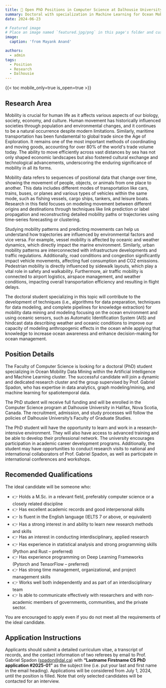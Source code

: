 ```yaml
---
title: 🫵 Open PhD Positions in Computer Science at Dalhousie University
summary: Doctoral with specialization in Machine Learning for Ocean Mobility Data Mining
date: 2024-06-23

# Featured image
# Place an image named `featured.jpg/png` in this page's folder and customize its options here.
image:
  caption: 'from Mayank Anand'

authors:
  - admin
tags:
  - Position
  - Research
  - Dalhousie
---
```


{{< toc mobile_only=true is_open=true >}}

## Research Area

Mobility is crucial for human life as it affects various aspects of our biology, society, economy, and culture. Human movement has historically influenced societies through population and environmental changes, and it continues to be a natural occurrence despite modern limitations. Similarly, maritime transportation has been fundamental to global trade since the Age of Exploration. It remains one of the most important methods of coordinating and moving goods, accounting for over 80% of the world's trade volume today. The ability to move efficiently across vast distances by sea has not only shaped economic landscapes but also fostered cultural exchange and technological advancements, underscoring the enduring significance of mobility in all its forms.

Mobility data refers to sequences of positional data that change over time, showing the movement of people, objects, or animals from one place to another. This data includes different modes of transportation like cars, trains, buses, or planes and various types of vehicles within the same mode, such as fishing vessels, cargo ships, tankers, and leisure boats. Research in this field focuses on modeling movement between different origins and destinations through techniques like link prediction or label propagation and reconstructing detailed mobility paths or trajectories using time-series forecasting or clustering.

Studying mobility patterns and predicting movements can help us understand how trajectories are influenced by environmental factors and vice versa. For example, vessel mobility is affected by oceanic and weather dynamics, which directly impact the marine environment. Similarly, urban mobility patterns are interconnected with infrastructure developments and traffic regulations. Additionally, road conditions and congestion significantly impact vehicle movements, affecting fuel consumption and CO2 emissions. Pedestrian mobility is directly influenced by sidewalk layouts, which play a vital role in safety and walkability. Furthermore, air traffic mobility is connected to airport logistics, airspace management, and weather conditions, impacting overall transportation efficiency and resulting in flight delays.

The doctoral student specializing in this topic will contribute to the development of techniques (i.e., algorithms for data preparation, techniques for data modeling, and complete pipelines for knowledge extraction) for mobility data mining and modeling focusing on the ocean environment and using oceanic sensors, such as Automatic Identification System (AIS) and hindcast data describing weather and oceanic conditions to improve our capacity of modeling anthropogenic effects in the ocean while applying that knowledge to increase ocean awareness and enhance decision-making for ocean management.

## Position Details

The Faculty of Computer Science is looking for a doctoral (PhD) student specializing in Ocean Mobility Data Mining within the Artificial Intelligence and Machine Learning cluster. The successful candidate will join a dynamic and dedicated research cluster and the group supervised by Prof. Gabriel Spadon, who has expertise in data analytics, graph modeling/mining, and machine learning for spatiotemporal data.

The PhD student will receive full funding and will be enrolled in the Computer Science program at Dalhousie University in Halifax, Nova Scotia, Canada. The recruitment, admission, and study processes will follow the policies of Dalhousie University’s Faculty of Graduate Studies.

The PhD student will have the opportunity to learn and work in a research-intensive environment. They will also have access to advanced training and be able to develop their professional network. The university encourages participation in academic career development programs. Additionally, the student may have opportunities to conduct research visits to national and international collaborators of Prof. Gabriel Spadon, as well as participate in international conferences and workshops.

## Recomended Qualifications

The ideal candidate will be someone who: 

- 👉 Holds a M.Sc. in a relevant field, preferably computer science or a closely related discipline
- 👉 Has excellent academic records and good interpersonal skills
- 👉 Is fluent in the English language (IELTS 7 or above, or equivalent)
- 👉 Has a strong interest in and ability to learn new research methods and skills
- 👉 Has an interest in conducting interdisciplinary, applied research
- 👉 Has experience in statistical analysis and strong programming skills (Python and Rust – preferred)
- 👉 Has experience programming on Deep Learning Frameworks (Pytorch and TensorFlow – preferred) 
- 👉 Has strong time management, organizational, and project management skills
- 👉 Works well both independently and as part of an interdisciplinary team
- 👉 Is able to communicate effectively with researchers and with non-academic members of governments, communities, and the private sector.

You are encouraged to apply even if you do not meet all the requirements of the ideal candidate.

## Application Instructions

Applicants should submit a detailed curriculum vitae, a transcript of records, and the contact information of two referees by email to Prof. Gabriel Spadon ([spadon@dal.ca](spadon@dal.ca)) with **“Lastname Firstname CS PhD application #2025-01”** as the subject line (i.e. put your last and first name in the email heading). Applications will be considered from July 1, 2024, until the position is filled. Note that only selected candidates will be contacted for an interview.